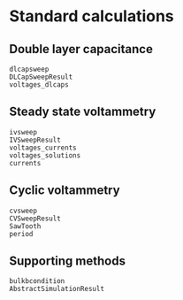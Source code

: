 # Standard calculations


## Double layer capacitance
```@docs
dlcapsweep
DLCapSweepResult 
voltages_dlcaps
```

## Steady state voltammetry
```@docs
ivsweep
IVSweepResult
voltages_currents
voltages_solutions
currents
```

## Cyclic voltammetry
```@docs
cvsweep
CVSweepResult
SawTooth
period
```

## Supporting methods
```@docs
bulkbcondition
AbstractSimulationResult
```
